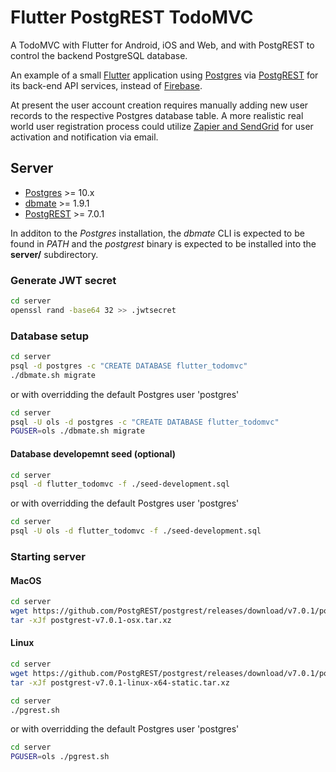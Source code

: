 # Flutter PostgREST TodoMVC

A TodoMVC with Flutter for Android, iOS and Web, and with PostgREST to control
the backend PostgreSQL database.

An example of a small [Flutter](https://flutter.dev/) application using
[Postgres](https://www.postgresql.org/) via [PostgREST](https://github.com/PostgREST/postgrest)
for its back-end API services, instead of [Firebase](https://firebase.google.com/).

At present the user account creation requires manually adding new user records
to the respective Postgres database table. A more realistic real world user registration
process could utilize [Zapier and SendGrid](https://zapier.com/apps/postgresql/integrations/sendgrid)
for user activation and notification via email.

## Server

* [Postgres](https://www.postgresql.org/) >= 10.x
* [dbmate](https://github.com/amacneil/dbmate/releases) >= 1.9.1
* [PostgREST](https://github.com/PostgREST/postgrest/releases) >= 7.0.1

In additon to the *Postgres* installation, the *dbmate* CLI is expected to be
found in *PATH* and the *postgrest* binary is expected to be installed into
the __server/__ subdirectory.

### Generate JWT secret

```bash
cd server
openssl rand -base64 32 >> .jwtsecret
```

### Database setup

```bash
cd server
psql -d postgres -c "CREATE DATABASE flutter_todomvc"
./dbmate.sh migrate
```

or with overridding the default Postgres user 'postgres'

```bash
cd server
psql -U ols -d postgres -c "CREATE DATABASE flutter_todomvc"
PGUSER=ols ./dbmate.sh migrate
```

#### Database developemnt seed (optional)

```bash
cd server
psql -d flutter_todomvc -f ./seed-development.sql
```

or with overridding the default Postgres user 'postgres'

```bash
cd server
psql -U ols -d flutter_todomvc -f ./seed-development.sql
```

### Starting server

#### MacOS

```bash
cd server
wget https://github.com/PostgREST/postgrest/releases/download/v7.0.1/postgrest-v7.0.1-osx.tar.xz
tar -xJf postgrest-v7.0.1-osx.tar.xz
```

#### Linux

```bash
cd server
wget https://github.com/PostgREST/postgrest/releases/download/v7.0.1/postgrest-v7.0.1-linux-x64-static.tar.xz
tar -xJf postgrest-v7.0.1-linux-x64-static.tar.xz
```

```bash
cd server
./pgrest.sh
```

or with overridding the default Postgres user 'postgres'

```bash
cd server
PGUSER=ols ./pgrest.sh
```
